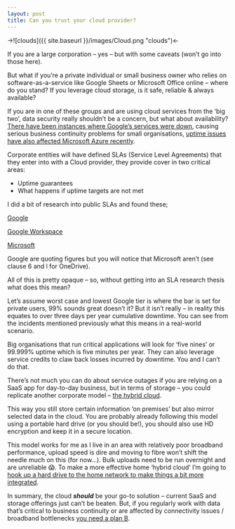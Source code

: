 ```yaml
---
layout: post
title: Can you trust your cloud provider?
---
```


->![clouds]({{ site.baseurl }}/images/Cloud.png "clouds")<-

If you are a large corporation – yes – but with some caveats (won’t go into those here).

But what if you’re a private individual or small business owner who relies on software-as-a-service like Google Sheets or Microsoft Office online – where do you stand?  If you leverage cloud storage, is it safe, reliable & always available?

If you are in one of these groups and are using cloud services from the ‘big two’, data security really shouldn’t be a concern, but what about availability?
[There have been instances where Google’s services were down](https://mashable.com/article/shopify-google-cloud-outage/?europe=true), causing serious business continuity problems for small organisations, [uptime issues have also affected Microsoft Azure recently](https://www.datacenterdynamics.com/en/news/cooling-loss-causes-outage-microsoft-azures-uk-south-region/). 

Corporate entities will have defined SLAs (Service Level Agreements) that they enter into with a Cloud provider, they provide cover in two critical areas:

* Uptime guarantees
* What happens if uptime targets are not met

I did a bit of research into public SLAs and found these;

[Google]( https://support.google.com/googlecloud/answer/6056635?hl=en)

[Google Workspace]( https://workspace.google.com/terms/sla.html)

[Microsoft]( https://www.microsoft.com/en-gb/servicesagreement/)

Google are quoting figures but you will notice that Microsoft aren’t (see clause 6 and l for OneDrive).

All of this is pretty opaque – so, without getting into an SLA research thesis what does this mean?

Let’s assume worst case and lowest Google tier is where the bar is set for private users, 99% sounds great doesn’t it?  But it isn’t really – in reality this equates to over three days per year cumulative downtime.  You can see from the incidents mentioned previously what this means in a real-world scenario.

Big organisations that run critical applications will look for ‘five nines’ or 99.999% uptime which is five minutes per year.  They can also leverage service credits to claw back losses incurred by downtime.  You and I can’t do that.

There’s not much you can do about service outages if you are relying on a SaaS app for day-to-day business, but in terms of storage – you could replicate another corporate model – [the hybrid cloud](https://azure.microsoft.com/en-gb/overview/what-is-hybrid-cloud-computing/).

This way you still store certain information ‘on premises’ but also mirror selected data in the cloud.  You are probably already following this model using a portable hard drive (or you should be!), you should also use HD encryption and keep it in a secure location.

This model works for me as I live in an area with relatively poor broadband performance, upload speed is dire and moving to fibre won’t shift the needle much on this (for now…).  Bulk uploads need to be run overnight and are unreliable 😱.  To make a more effective home ‘hybrid cloud’ I’m going to [hook up a hard drive to the home network to make things a bit more integrated](https://www.cnet.com/how-to/share-an-external-hard-drive-over-a-wi-fi-network/).

In summary, the cloud **_should_** be your go-to solution – current SaaS and storage offerings just can’t be beaten.  But, if you regularly work with data that’s critical to business continuity or are affected by connectivity issues / broadband bottlenecks [you need a plan B](https://thenextweb.com/basics/2020/01/28/back-up-sync-google-docs/).
